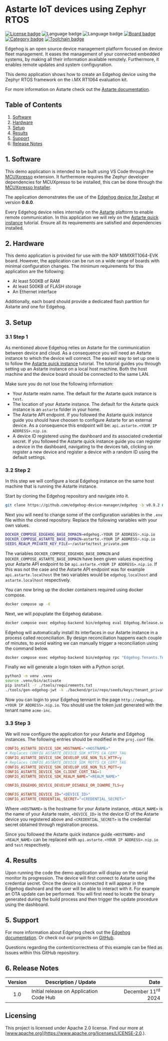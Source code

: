 <!--
Copyright 2024 SECO Mind Srl

SPDX-License-Identifier: Apache-2.0
-->

# Astarte IoT devices using Zephyr RTOS

[![License badge](https://img.shields.io/badge/License-Apache%202.0-red)](https://www.apache.org/licenses/LICENSE-2.0.txt)
![Language badge](https://img.shields.io/badge/Language-C-yellow)
![Language badge](https://img.shields.io/badge/Language-C++-yellow)
[![Board badge](https://img.shields.io/badge/Board-EVK&ndash;MIMXRT1064-blue)](https://www.nxp.com/pip/MIMXRT1064-EVK)
[![Category badge](https://img.shields.io/badge/Category-CLOUD%20CONNECTED%20DEVICES-yellowgreen)](https://mcuxpresso.nxp.com/appcodehub?search=cloud%20connected%20devices)
[![Toolchain badge](https://img.shields.io/badge/Toolchain-VS%20CODE-orange)](https://github.com/nxp-mcuxpresso/vscode-for-mcux/wiki)

Edgehog is an open source device management platform focused on device fleet management.
It eases the management of your connected embedded systems, by making all their information
available remotely. Furthermore, it enables remote updates and system configuyration.

This demo application shows how to create an Edgehog device using the Zephyr RTOS framework on
the i.MX RT1064 evaluation kit.

For more information on Astarte check out the
[Astarte documentation](https://docs.astarte-platform.org/).

## Table of Contents
1. [Software](#step1)
2. [Hardware](#step2)
3. [Setup](#step3)
4. [Results](#step4)
5. [Support](#step5)
6. [Release Notes](#step6)

## 1. Software<a name="step1"></a>

This demo application is intended to be built using VS Code through the
[MCUXpresso](https://www.nxp.com/design/design-center/software/embedded-software/mcuxpresso-for-visual-studio-code:MCUXPRESSO-VSC)
extension. It furthermore requires the Zephyr developer dependencies for MCUXpresso to be
installed, this can be done through the
[MCUXpresso Installer](https://github.com/nxp-mcuxpresso/vscode-for-mcux/wiki/Dependency-Installation).

The application demonstrates the use of the
[Edgehog device for Zephyr](https://github.com/edgehog-device-manager/edgehog-zephyr-device) at
version **0.6.0**.

Every Edgehog device relies internally on the [Astarte](https://docs.astarte-platform.org/) plaftorm
to enable remote communication. In this application we will rely on the
[Astarte quick instance](https://docs.astarte-platform.org/device-sdks/common/astarte_quick_instance.html)
tutorial. Ensure all its requirements are satisfied and dependencies installed.

## 2. Hardware<a name="step2"></a>

This demo application is provided for use with the NXP MIMXRT1064-EVK board.
However, the application can be run on a wide range of boards with minimal configuration changes.
The minimum requirements for this application are the following:
- At least 500KB of RAM
- At least 500KB of FLASH storage
- An Ethernet interface

Additionally, each board should provide a dedicated flash partition for Astarte and one for Edgehog.

## 3. Setup<a name="step3"></a>

### 3.1 Step 1

As mentioned above Edgehog relies on Astarte for the communication between device and cloud. As a
consequence you will need an Astarte instance to which the device will connect.
The easiest way to set up one is to follow the
[Astarte quick instance](https://docs.astarte-platform.org/device-sdks/common/astarte_quick_instance.html)
tutorial.
The tutorial guides you through setting up an Astarte instance on a local host machine. Both the
host machine and the device board should be connected to the same LAN.

Make sure you do not lose the following information:
- Your Astarte realm name. The default for the Astarte quick instance is `test`.
- The location of your Astarte instance. The default for the Astarte quick instance is an `astarte`
  folder in your home.
- The Astarte API endpoint. If you followed the Astarte quick instance guide you should have
  choosen to configure Astarte for an external device. As a consequence this endpoint will be:
  `api.astarte.<YOUR IP ADDRESS>.nip.io`.
- A device ID registered using the dashboard and its associated credential secret. If you followed
  the Astarte quick instance guide you can register a device in the dashboard, navigating to the
  devices tab, clicking on register a new device and register a device with a random ID using the
  default settings.

### 3.2 Step 2

In this step we will configure a local Edgehog instance on the same host machine that is running
the Astarte instance.

Start by cloning the Edgehog repository and navigate into it.
```sh
git clone https://github.com/edgehog-device-manager/edgehog -b v0.9.2 && cd edgehog
```

Next you will need to change some of the configuration variables in the `.env` file within the
cloned repository. Replace the following variables with your own values.
```sh
DOCKER_COMPOSE_EDGEHOG_BASE_DOMAIN=edgehog.<YOUR IP ADDRESS>.nip.io
DOCKER_COMPOSE_ASTARTE_BASE_DOMAIN=astarte.<YOUR IP ADDRESS>.nip.io
SEEDS_REALM_PRIVATE_KEY_FILE=~/astarte/test_private.pem
```
The variables `DOCKER_COMPOSE_EDGEHOG_BASE_DOMAIN` and `DOCKER_COMPOSE_ASTARTE_BASE_DOMAIN` have
been given values expecting your Astarte API endpoint to be `api.astarte.<YOUR IP ADDRESS>.nip.io`.
If this was not the case and the Astarte API endpoint was for example `api.astarte.localhost` the
two variables would be `edgehog.localhost` and `astarte.localhost` respectively.

You can now bring up the docker containers required using docker compose.
```sh
docker compose up -d
```

Next, we will popuplate the Edgehog database.
```sh
docker compose exec edgehog-backend bin/edgehog eval Edgehog.Release.seed
```
Edgehog will automatically install its interfaces in our Astarte instance in a process called
reconciliation.
By design reconciliation happens each couple of minutes, to avoid waiting we can manually trigger
a reconciliation using the command below.
```sh
docker compose exec edgehog-backend bin/edgehog rpc "Edgehog.Tenants.Tenant |> Ash.read! |> Enum.each(&Edgehog.Tenants.reconcile_tenant/1)"
```

Finally we will generate a login token with a Python script.
```sh
python3 -m venv .venv
source .venv/bin/activate
pip install -r ./tools/requirements.txt
./tools/gen-edgehog-jwt -k ./backend/priv/repo/seeds/keys/tenant_private.pem -t tenant
```

Now you can login to your Edgehog tennant in the page `http://edgehog.<YOUR IP ADDRESS>.nip.io`.
You should use the token just generated with the tenant name `acme-inc`.

### 3.3 Step 3

We will now configure the application for your Astarte and Edgehog instances.
The following entries should be modified in the `proj.conf` file.
```conf
CONFIG_ASTARTE_DEVICE_SDK_HOSTNAME="<HOSTNAME>"
# Replaces CONFIG_ASTARTE_DEVICE_SDK_HTTPS_CA_CERT_TAG
CONFIG_ASTARTE_DEVICE_SDK_DEVELOP_USE_NON_TLS_HTTP=y
# Replaces CONFIG_ASTARTE_DEVICE_SDK_MQTTS_CA_CERT_TAG
CONFIG_ASTARTE_DEVICE_SDK_DEVELOP_USE_NON_TLS_MQTT=y
CONFIG_ASTARTE_DEVICE_SDK_CLIENT_CERT_TAG=1
CONFIG_ASTARTE_DEVICE_SDK_REALM_NAME="<REALM_NAME>"

CONFIG_EDGEHOG_DEVICE_DEVELOP_DISABLE_OR_IGNORE_TLS=y

CONFIG_ASTARTE_DEVICE_ID="<DEVICE_ID>"
CONFIG_ASTARTE_CREDENTIAL_SECRET="<CREDENTIAL_SECRET>"
```
Where `<HOSTNAME>` is the hostname for your Astarte instance, `<REALM_NAME>` is the name of your
Astarte realm, `<DEVICE_ID>` is the device ID of the Astarte device you registered above and
`<CREDENTIAL_SECRET>` is the credential secret obtained through registration process.

Since you followed the Astarte quick instance guide `<HOSTNAME>` and `<REALM_NAME>` can be replaced
with `api.astarte.<YOUR IP ADDRESS>.nip.io` and `test` respectively.

## 4. Results<a name="step4"></a>

Upon running the code the demo application will display on the serial monitor its progression.
The device will first connect to Astarte using the credential secret.
Once the device is connected it will appear in the Edgehog dashoard and the user will be able to
interact with it.
For example an OTA update can be performed. You will first need to locate the binary generated
during the build process and then trigger the update procedure using the dashboard.

## 5. Support<a name="step5"></a>

For more information about Edgehog check out the
[Edgehog documentation](https://docs.edgehog.io/0.9/intro_user.html).
Or check out our projects on [GitHub](https://github.com/edgehog-device-manager).

Questions regarding the content/correctness of this example can be filed as Issues within this
GitHub repository.

## 6. Release Notes<a name="step6"></a>
| Version | Description / Update                           | Date                        |
|:-------:|------------------------------------------------|----------------------------:|
| 1.0     | Initial release on Application Code Hub        | December 11<sup>rd</sup> 2024 |

## Licensing

This project is licensed under Apache 2.0 license. Find our more at
[www.apache.org](https://www.apache.org/licenses/LICENSE-2.0.).
